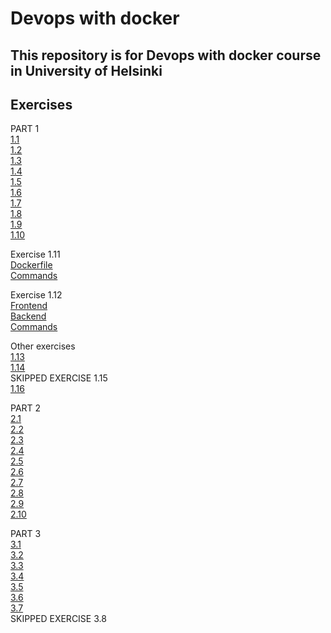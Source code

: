 # Devops with docker
## This repository is for Devops with docker course in University of Helsinki
## Exercises
PART 1<br />
[1.1](https://github.com/AnonymousHobbit/DevOps/blob/master/part1/1)<br />
[1.2](https://github.com/AnonymousHobbit/DevOps/blob/master/part1/2)<br />
[1.3](https://github.com/AnonymousHobbit/DevOps/blob/master/part1/3)<br />
[1.4](https://github.com/AnonymousHobbit/DevOps/blob/master/part1/4)<br />
[1.5](https://github.com/AnonymousHobbit/DevOps/blob/master/part1/5)<br />
[1.6](https://github.com/AnonymousHobbit/DevOps/blob/master/part1/6)<br />
[1.7](https://github.com/AnonymousHobbit/DevOps/blob/master/part1/7)<br />
[1.8](https://github.com/AnonymousHobbit/DevOps/blob/master/part1/8)<br />
[1.9](https://github.com/AnonymousHobbit/DevOps/blob/master/part1/9)<br />
[1.10](https://github.com/AnonymousHobbit/DevOps/blob/master/part1/10/Dockerfile)

Exercise 1.11<br />
[Dockerfile](https://github.com/AnonymousHobbit/DevOps/blob/master/part1/11/Dockerfile)<br />
[Commands](https://github.com/AnonymousHobbit/DevOps/blob/master/part1/11/1.11)

Exercise 1.12<br />
[Frontend](https://github.com/AnonymousHobbit/DevOps/blob/master/part1/10/Dockerfile)<br />
[Backend](https://github.com/AnonymousHobbit/DevOps/blob/master/part1/11/Dockerfile)<br />
[Commands](https://github.com/AnonymousHobbit/DevOps/blob/master/part1/12/commands.txt)

Other exercises<br />
[1.13](https://github.com/AnonymousHobbit/DevOps/blob/master/part1/13)<br />
[1.14](https://github.com/AnonymousHobbit/DevOps/blob/master/part1/14)<br />
SKIPPED EXERCISE 1.15<br />
[1.16](https://github.com/AnonymousHobbit/DevOps/blob/master/part1/16)<br />

PART 2<br />
[2.1](https://github.com/AnonymousHobbit/DevOps/tree/master/part2/1)<br />
[2.2](https://github.com/AnonymousHobbit/DevOps/tree/master/part2/2)<br />
[2.3](https://github.com/AnonymousHobbit/DevOps/tree/master/part2/3/docker-compose.yml)<br />
[2.4](https://github.com/AnonymousHobbit/DevOps/tree/master/part2/4/4)<br />
[2.5](https://github.com/AnonymousHobbit/DevOps/tree/master/part2/5)<br />
[2.6](https://github.com/AnonymousHobbit/DevOps/tree/master/part2/6)<br />
[2.7](https://github.com/AnonymousHobbit/DevOps/tree/master/part2/7/docker-compose.yml)<br />
[2.8](https://github.com/AnonymousHobbit/DevOps/tree/master/part2/8/docker-compose.yml)<br />
[2.9](https://github.com/AnonymousHobbit/DevOps/tree/master/part2/9/docker-compose.yml)<br />
[2.10](https://github.com/AnonymousHobbit/DevOps/tree/master/part2/10)<br />

PART 3<br />
[3.1](https://github.com/AnonymousHobbit/DevOps/tree/master/part3/1)<br />
[3.2](https://github.com/AnonymousHobbit/DevOps/tree/master/part3/2)<br />
[3.3](https://github.com/AnonymousHobbit/DevOps/tree/master/part3/3)<br />
[3.4](https://github.com/AnonymousHobbit/DevOps/tree/master/part3/4)<br />
[3.5](https://github.com/AnonymousHobbit/DevOps/tree/master/part3/5)<br />
[3.6](https://github.com/AnonymousHobbit/DevOps/tree/master/part3/6)<br />
[3.7](https://github.com/AnonymousHobbit/DevOps/tree/master/part3/7)<br />
SKIPPED EXERCISE 3.8<br />
